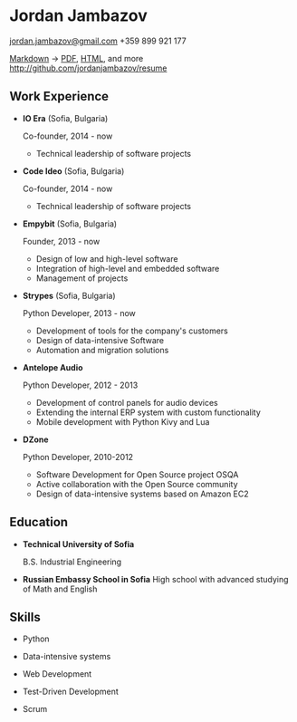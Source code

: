 Jordan Jambazov
===============

jordan.jambazov@gmail.com
+359 899 921 177



[Markdown](https://raw.github.com/jordanjambazov/resume/master/resume.md) -> [PDF](https://raw.github.com/jordanjambazov/resume/master/resume.pdf), [HTML](http://jordanjambazov.github.com/resume), and more
<http://github.com/jordanjambazov/resume>


Work Experience
---------------

*   **IO Era** (Sofia, Bulgaria)

    Co-founder, 2014 - now

    -  Technical leadership of software projects


*   **Code Ideo** (Sofia, Bulgaria)

    Co-founder, 2014 - now

    -  Technical leadership of software projects

 
*   **Empybit** (Sofia, Bulgaria)

    Founder, 2013 - now

    -  Design of low and high-level software 
    -  Integration of high-level and embedded software
    -  Management of projects


*   **Strypes** (Sofia, Bulgaria)

    Python Developer, 2013 - now

    -  Development of tools for the company's customers
    -  Design of data-intensive Software
    -  Automation and migration solutions


*   **Antelope Audio**

    Python Developer, 2012 - 2013

    -  Development of control panels for audio devices
    -  Extending the internal ERP system with custom functionality
    -  Mobile development with Python Kivy and Lua



*   **DZone**

    Python Developer, 2010-2012

    -  Software Development for Open Source project OSQA
    -  Active collaboration with the Open Source community
    -  Design of data-intensive systems based on Amazon EC2


Education
---------

*   **Technical University of Sofia**

    B.S. Industrial Engineering

*   **Russian Embassy School in Sofia**
    High school with advanced studying of Math and English


Skills
------

*   Python

*   Data-intensive systems

*   Web Development

*   Test-Driven Development

*   Scrum


